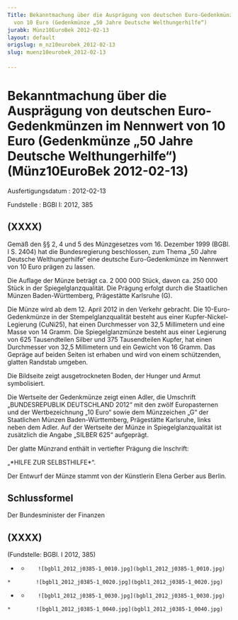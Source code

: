 ```yaml
---
Title: Bekanntmachung über die Ausprägung von deutschen Euro-Gedenkmünzen im Nennwert
  von 10 Euro (Gedenkmünze „50 Jahre Deutsche Welthungerhilfe“)
jurabk: Münz10EuroBek 2012-02-13
layout: default
origslug: m_nz10eurobek_2012-02-13
slug: muenz10eurobek_2012-02-13

---
```


# Bekanntmachung über die Ausprägung von deutschen Euro-Gedenkmünzen im Nennwert von 10 Euro (Gedenkmünze „50 Jahre Deutsche Welthungerhilfe“) (Münz10EuroBek 2012-02-13)

Ausfertigungsdatum
:   2012-02-13

Fundstelle
:   BGBl I: 2012, 385


## (XXXX)

Gemäß den §§ 2, 4 und 5 des Münzgesetzes vom 16. Dezember 1999 (BGBl. I S. 2404) hat die Bundesregierung beschlossen, zum Thema „50 Jahre Deutsche Welthungerhilfe“ eine deutsche Euro-Gedenkmünze im Nennwert von 10 Euro prägen zu lassen.

Die Auflage der Münze beträgt ca. 2 000 000 Stück, davon ca. 250 000 Stück in der Spiegelglanzqualität. Die Prägung erfolgt durch die Staatlichen Münzen Baden-Württemberg, Prägestätte Karlsruhe (G).

Die Münze wird ab dem 12. April 2012 in den Verkehr gebracht. Die 10-Euro-Gedenkmünze in der Stempelglanzqualität besteht aus einer Kupfer-Nickel-Legierung (CuNi25), hat einen Durchmesser von 32,5 Millimetern und eine Masse von 14 Gramm. Die Spiegelglanzmünze besteht aus einer Legierung von 625 Tausendteilen Silber und 375 Tausendteilen Kupfer, hat einen Durchmesser von 32,5 Millimetern und ein Gewicht von 16 Gramm. Das Gepräge auf beiden Seiten ist erhaben und wird von einem schützenden, glatten Randstab umgeben.

Die Bildseite zeigt ausgetrockneten Boden, der Hunger und Armut symbolisiert.

Die Wertseite der Gedenkmünze zeigt einen Adler, die Umschrift „BUNDESREPUBLIK DEUTSCHLAND 2012“ mit den zwölf Europasternen und der Wertbezeichnung „10 Euro“ sowie dem Münzzeichen „G“ der Staatlichen Münzen Baden-Württemberg, Prägestätte Karlsruhe, links neben dem Adler. Auf der Wertseite der Münze in Spiegelglanzqualität ist zusätzlich die Angabe „SILBER 625“ aufgeprägt.

Der glatte Münzrand enthält in vertiefter Prägung die Inschrift:

„\*HILFE ZUR SELBSTHILFE\*“.

Der Entwurf der Münze stammt von der Künstlerin Elena Gerber aus Berlin.


## Schlussformel

Der Bundesminister der Finanzen


## (XXXX)

(Fundstelle: BGBl. I 2012, 385)


*    *        ![bgbl1_2012_j0385-1_0010.jpg](bgbl1_2012_j0385-1_0010.jpg)
    *        ![bgbl1_2012_j0385-1_0020.jpg](bgbl1_2012_j0385-1_0020.jpg)

*    *        ![bgbl1_2012_j0385-1_0030.jpg](bgbl1_2012_j0385-1_0030.jpg)
    *        ![bgbl1_2012_j0385-1_0040.jpg](bgbl1_2012_j0385-1_0040.jpg)


